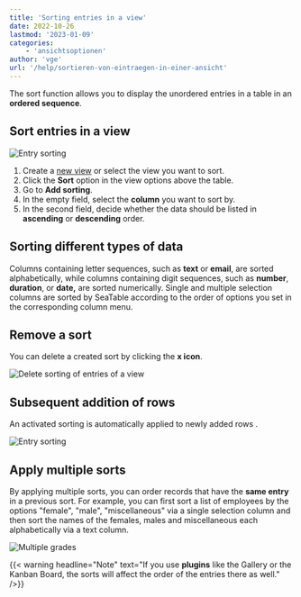 ```yaml
---
title: 'Sorting entries in a view'
date: 2022-10-26
lastmod: '2023-01-09'
categories:
    - 'ansichtsoptionen'
author: 'vge'
url: '/help/sortieren-von-eintraegen-in-einer-ansicht'
---
```


The sort function allows you to display the unordered entries in a table in an **ordered sequence**.

## Sort entries in a view

![Entry sorting](https://seatable.io/wp-content/uploads/2022/10/Sortierung-von-Eintraegen-2.gif)

1. Create a [new view](https://seatable.io/en/docs/grundlagen-von-ansichten/anlegen-einer-neuen-ansicht/) or select the view you want to sort.
2. Click the **Sort** option in the view options above the table.
3. Go to **Add sorting**.
4. In the empty field, select the **column** you want to sort by.
5. In the second field, decide whether the data should be listed in **ascending** or **descending** order.

## Sorting different types of data

Columns containing letter sequences, such as **text** or **email**, are sorted alphabetically, while columns containing digit sequences, such as **number**, **duration**, or **date,** are sorted numerically. Single and multiple selection columns are sorted by SeaTable according to the order of options you set in the corresponding column menu.

## Remove a sort

You can delete a created sort by clicking the **x icon**.

![Delete sorting of entries of a view](https://seatable.io/wp-content/uploads/2022/10/Sortieren-von-Eintraegen-in-einer-Ansicht.png)

## Subsequent addition of rows

An activated sorting is automatically applied to newly added rows .

![Entry sorting](https://seatable.io/wp-content/uploads/2022/10/Sortierung-von-Eintraegen-1-1.gif)

## Apply multiple sorts

By applying multiple sorts, you can order records that have the **same entry** in a previous sort. For example, you can first sort a list of employees by the options "female", "male", "miscellaneous" via a single selection column and then sort the names of the females, males and miscellaneous each alphabetically via a text column.

![Multiple grades](https://seatable.io/wp-content/uploads/2022/10/Mehrere-Sortierungen.png)

{{< warning  headline="Note"  text="If you use **plugins** like the Gallery or the Kanban Board, the sorts will affect the order of the entries there as well." />}}
